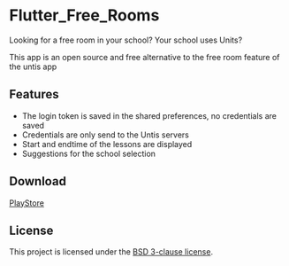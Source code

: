 # Flutter_Free_Rooms

Looking for a free room in your school? Your school uses Units?

This app is an open source and free alternative to the free room feature of the untis app

## Features

- The login token is saved in the shared preferences, no credentials are saved
- Credentials are only send to the Untis servers
- Start and endtime of the lessons are displayed
- Suggestions for the school selection

## Download

[PlayStore](https://play.google.com/store/apps/details?id=com.spectre.freerooms)

## License

This project is licensed under the [BSD 3-clause license](https://github.com/TobiasPressler/Flutter_Free_Rooms/blob/master/LICENSE).